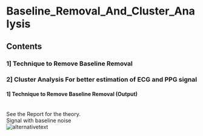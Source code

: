 # Baseline_Removal_And_Cluster_Analysis
## Contents<br>
### 1] Technique to Remove Baseline Removal<br>
### 2] Cluster Analysis For better estimation of ECG and PPG signal<br>

#### 1] Technique to Remove Baseline Removal (Output)
<br>See the Report for the theory.
<br>Signal with baseline noise<br>
![alternativetext](https://github.com/waranyoghes/baseline_removal_and_cluster_analysis/blob/main/img/baseline_nosie.png)




